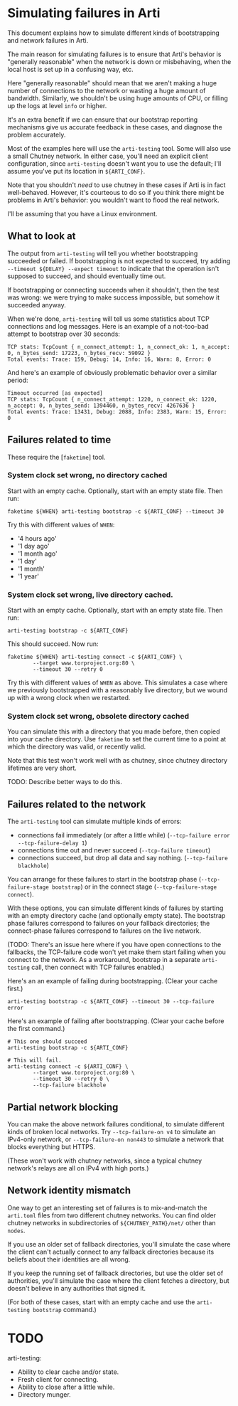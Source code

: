 # Simulating failures in Arti

This document explains how to simulate different kinds of bootstrapping and
network failures in Arti.

The main reason for simulating failures is to ensure that Arti's
behavior is "generally reasonable" when the network is down or
misbehaving, when the local host is set up in a confusing way, etc.

Here "generally reasonable" should mean that we aren't making a huge
number of connections to the network or wasting a huge amount of
bandwidth.  Similarly, we shouldn't be using huge amounts of CPU, or
filling up the logs at level `info` or higher.

It's an extra benefit if we can ensure that our bootstrap reporting
mechanisms give us accurate feedback in these cases, and diagnose the
problem accurately.

Most of the examples here will use the `arti-testing` tool.  Some will
also use a small Chutney network.  In either case, you'll need an
explicit client configuration, since `arti-testing` doesn't want you to
use the default; I'll assume you've put its location in `${ARTI_CONF}`.

Note that you shouldn't _need_ to use chutney in these cases if Arti is
in fact well-behaved.  However, it's courteous to do so if you think
there might be problems in Arti's behavior: you wouldn't want to flood
the real network.

I'll be assuming that you have a Linux environment.

## What to look at

The output from `arti-testing` will tell you whether bootstrapping
succeeded or failed.  If bootstrapping is not expected to succeed, try
adding `--timeout ${DELAY} --expect timeout` to indicate that the
operation isn't supposed to succeed, and should eventually time out.

If bootstrapping or connecting succeeds when it shouldn't, then the test
was wrong: we were trying to make success impossible, but somehow it
succeeded anyway.

When we're done, `arti-testing` will tell us some statistics about TCP
connections and log messages.  Here is an example of a not-too-bad
attempt to bootstrap over 30 seconds:

```
TCP stats: TcpCount { n_connect_attempt: 1, n_connect_ok: 1, n_accept: 0, n_bytes_send: 17223, n_bytes_recv: 59092 }
Total events: Trace: 159, Debug: 14, Info: 16, Warn: 8, Error: 0
```

And here's an example of obviously problematic behavior over a similar
period:

```
Timeout occurred [as expected]
TCP stats: TcpCount { n_connect_attempt: 1220, n_connect_ok: 1220, n_accept: 0, n_bytes_send: 1394460, n_bytes_recv: 4267636 }
Total events: Trace: 13431, Debug: 2088, Info: 2383, Warn: 15, Error: 0
```



## Failures related to time

These require the [`faketime`] tool.

### System clock set wrong, no directory cached

Start with an empty cache.  Optionally, start with an empty state file.
Then run:

`faketime ${WHEN} arti-testing bootstrap -c ${ARTI_CONF} --timeout 30`


Try this with different values of `WHEN`:
 * '4 hours ago'
 * '1 day ago'
 * '1 month ago'
 * '1 day'
 * '1 month'
 * '1 year'

### System clock set wrong, live directory cached.

Start with an empty cache. Optionally, start with an empty state file.
Then run:

`arti-testing bootstrap -c ${ARTI_CONF}`

This should succeed.  Now run:

```
faketime ${WHEN} arti-testing connect -c ${ARTI_CONF} \
        --target www.torproject.org:80 \
        --timeout 30 --retry 0
```

Try this with different values of `WHEN` as above.  This simulates a
case where we previously bootstrapped with a reasonably live directory,
but we wound up with a wrong clock when we restarted.

### System clock set wrong, obsolete directory cached

You can simulate this with a directory that you made before, then
copied into your cache directory.  Use `faketime` to set the current
time to a point at which the directory was valid, or recently valid.

Note that this test won't work well with as chutney, since chutney
directory lifetimes are very short.

TODO: Describe better ways to do this.

## Failures related to the network

The `arti-testing` tool can simulate multiple kinds of errors:
 * connections fail immediately (or after a little while)
   (`--tcp-failure error --tcp-failure-delay 1`)
 * connections time out and never succeed (`--tcp-failure timeout`)
 * connections succeed, but drop all data and say
   nothing. (`--tcp-failure blackhole`)

You can arrange for these failures to start in the bootstrap phase
(`--tcp-failure-stage bootstrap`) or in the connect stage
(`--tcp-failure-stage connect`).

With these options, you can simulate different kinds of failures by
starting with an empty directory cache (and optionally empty state).
The bootstrap phase failures correspond to failures on your fallback
directories; the connect-phase failures correspond to failures on the
live network.

(TODO: There's an issue here where if you have open connections to the
fallbacks, the TCP-failure code won't yet make them start failing when
you connect to the network.  As a workaround, bootstrap in a separate
`arti-testing` call, then connect with TCP failures enabled.)

Here's an an example of failing during bootstrapping.  (Clear your cache
first.)

`arti-testing bootstrap -c ${ARTI_CONF} --timeout 30 --tcp-failure error`

Here's an example of failing after bootstrapping.  (Clear your cache
before the first command.)

```
# This one should succeed
arti-testing bootstrap -c ${ARTI_CONF}

# This will fail.
arti-testing connect -c ${ARTI_CONF} \
        --target www.torproject.org:80 \
        --timeout 30 --retry 0 \
        --tcp-failure blackhole
```

## Partial network blocking

You can make the above network failures conditional, to simulate
different kinds of broken local networks.  Try `--tcp-failure-on v4` to
simulate an IPv4-only network, or `--tcp-failure-on non443` to simulate
a network that blocks everything but HTTPS.

(These won't work with chutney networks, since a typical chutney
network's relays are all on IPv4 with high ports.)


## Network identity mismatch

One way to get an interesting set of failures is to mix-and-match the
`arti.toml` files from two different chutney networks.  You can find older
chutney networks in subdirectories of `${CHUTNEY_PATH}/net/` other than
`nodes`.

If you use an older set of fallback directories, you'll simulate the
case where the client can't actually connect to any fallback
directories because its beliefs about their identities are all wrong.

If you keep the running set of fallback directories, but use the older
set of authorities, you'll simulate the case where the client fetches a
directory, but doesn't believe in any authorities that signed it.

(For both of these cases, start with an empty cache and use the
`arti-testing bootstrap` command.)


# TODO


arti-testing:
- Ability to clear cache and/or state.
- Fresh client for connecting.
- Ability to close after a little while.
- Directory munger.
